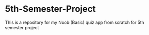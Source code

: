 # 5th-Semester-Project
This is a repository for my Noob (Basic) quiz app from scratch for 5th semester project
